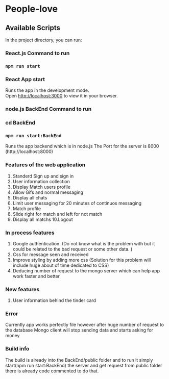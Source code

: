 # People-love

## Available Scripts

In the project directory, you can run:
### React.js Command to run
### `npm run start`
### React App start
Runs the app in the development mode.\
Open [http://localhost:3000](http://localhost:3000) to view it in your browser.

### node.js BackEnd Command to run
### cd BackEnd
### `npm run start:BackEnd`
Runs the app backend which is in node.js 
The Port for the server is 8000 (http://localhost:8000)

### Features of the web application 

1. Standerd Sign up and sign in
2. User information collection
3. Display Match users profile
4. Allow Gifs and normal messaging 
5. Display all chats 
6. Limit user messaging for 20 minutes of continuos messaging
7. Match profile 
8. Slide right for match and left for not match
9. Display all matchs 
10.Logout

### In process features

1. Google authentication. (Do not know what is the problem with but it could be related to the bad request or some other data. )
2. Css for message seen and received 
4. Improve styling by adding more css (Solution for this problem will include huge about of time dedicated to CSS) 
5. Deducing number of request to the mongo server which can help app work faster and better 

### New features 

1. User information behind the tinder card

### Error 

Currently app works perfectly file however after huge number of request to the database Mongo client will stop sending data and starts asking for money


### Build info
The build is already into the BackEnd/public folder and to run it simply start(npm run start:BackEnd) the server and get request from public folder there is already code commented to do that.
